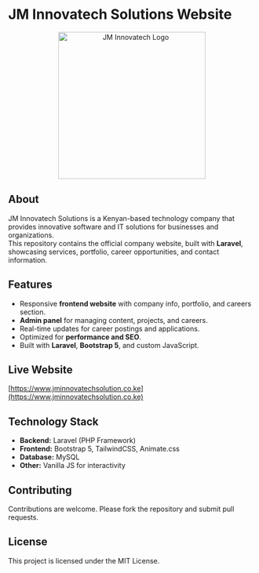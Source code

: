 # JM Innovatech Solutions Website

<p align="center">
  <a href="https://www.jminnovatechsolution.co.ke" target="_blank">
    <img src="https://www.jminnovatechsolution.co.ke/assets/img/logo.png" width="300" alt="JM Innovatech Logo">
  </a>
</p>

## About

JM Innovatech Solutions is a Kenyan-based technology company that provides innovative software and IT solutions for businesses and organizations.  
This repository contains the official company website, built with **Laravel**, showcasing services, portfolio, career opportunities, and contact information.

## Features

- Responsive **frontend website** with company info, portfolio, and careers section.
- **Admin panel** for managing content, projects, and careers.
- Real-time updates for career postings and applications.
- Optimized for **performance and SEO**.
- Built with **Laravel**, **Bootstrap 5**, and custom JavaScript.

## Live Website

[https://www.jminnovatechsolution.co.ke](https://www.jminnovatechsolution.co.ke)

## Technology Stack

- **Backend:** Laravel (PHP Framework)
- **Frontend:** Bootstrap 5, TailwindCSS, Animate.css
- **Database:** MySQL
- **Other:** Vanilla JS for interactivity

## Contributing

Contributions are welcome. Please fork the repository and submit pull requests.  

## License

This project is licensed under the MIT License.
